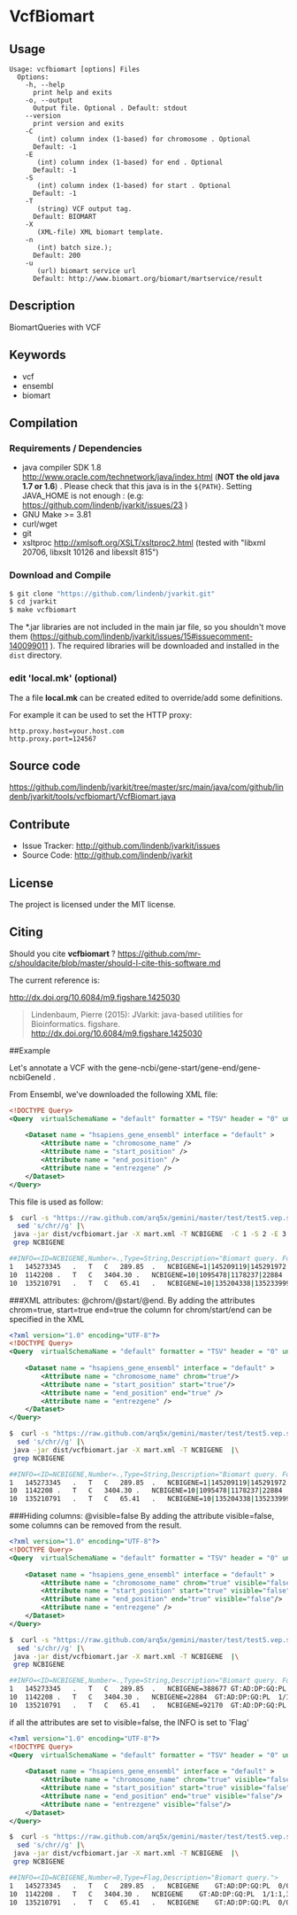 # VcfBiomart


## Usage

```
Usage: vcfbiomart [options] Files
  Options:
    -h, --help
      print help and exits
    -o, --output
      Output file. Optional . Default: stdout
    --version
      print version and exits
    -C
       (int) column index (1-based) for chromosome . Optional
      Default: -1
    -E
       (int) column index (1-based) for end . Optional
      Default: -1
    -S
       (int) column index (1-based) for start . Optional
      Default: -1
    -T
       (string) VCF output tag.
      Default: BIOMART
    -X
       (XML-file) XML biomart template.
    -n
       (int) batch size.);
      Default: 200
    -u
       (url) biomart service url
      Default: http://www.biomart.org/biomart/martservice/result

```


## Description

BiomartQueries with VCF


## Keywords

 * vcf
 * ensembl
 * biomart


## Compilation

### Requirements / Dependencies

* java compiler SDK 1.8 http://www.oracle.com/technetwork/java/index.html (**NOT the old java 1.7 or 1.6**) . Please check that this java is in the `${PATH}`. Setting JAVA_HOME is not enough : (e.g: https://github.com/lindenb/jvarkit/issues/23 )
* GNU Make >= 3.81
* curl/wget
* git
* xsltproc http://xmlsoft.org/XSLT/xsltproc2.html (tested with "libxml 20706, libxslt 10126 and libexslt 815")


### Download and Compile

```bash
$ git clone "https://github.com/lindenb/jvarkit.git"
$ cd jvarkit
$ make vcfbiomart
```

The *.jar libraries are not included in the main jar file, so you shouldn't move them (https://github.com/lindenb/jvarkit/issues/15#issuecomment-140099011 ).
The required libraries will be downloaded and installed in the `dist` directory.

### edit 'local.mk' (optional)

The a file **local.mk** can be created edited to override/add some definitions.

For example it can be used to set the HTTP proxy:

```
http.proxy.host=your.host.com
http.proxy.port=124567
```
## Source code 

https://github.com/lindenb/jvarkit/tree/master/src/main/java/com/github/lindenb/jvarkit/tools/vcfbiomart/VcfBiomart.java

## Contribute

- Issue Tracker: http://github.com/lindenb/jvarkit/issues
- Source Code: http://github.com/lindenb/jvarkit

## License

The project is licensed under the MIT license.

## Citing

Should you cite **vcfbiomart** ? https://github.com/mr-c/shouldacite/blob/master/should-I-cite-this-software.md

The current reference is:

http://dx.doi.org/10.6084/m9.figshare.1425030

> Lindenbaum, Pierre (2015): JVarkit: java-based utilities for Bioinformatics. figshare.
> http://dx.doi.org/10.6084/m9.figshare.1425030


##Example

Let's annotate a VCF with the gene-ncbi/gene-start/gene-end/gene-ncbiGeneId .

From Ensembl, we've downloaded the following XML file:

```xml
<!DOCTYPE Query>
<Query  virtualSchemaName = "default" formatter = "TSV" header = "0" uniqueRows = "0" count = "" datasetConfigVersion = "0.6" >
			
	<Dataset name = "hsapiens_gene_ensembl" interface = "default" >
		<Attribute name = "chromosome_name" />
		<Attribute name = "start_position" />
		<Attribute name = "end_position" />
		<Attribute name = "entrezgene" />
	</Dataset>
</Query>
```
This file is used  as follow:

```bash
$  curl -s "https://raw.github.com/arq5x/gemini/master/test/test5.vep.snpeff.vcf" |\
  sed 's/chr//g' |\
 java -jar dist/vcfbiomart.jar -X mart.xml -T NCBIGENE  -C 1 -S 2 -E 3 |\
 grep NCBIGENE

##INFO=<ID=NCBIGENE,Number=.,Type=String,Description="Biomart query. Format:chromosome_name|start_position|end_position|entrezgene">
1	145273345	.	T	C	289.85	.	NCBIGENE=1|145209119|145291972|388677,1|145209145|145319796|	GT:AD:DP:GQ:PL	0/0:226,22:250:99:0,158,4259	0/1:224,24:250:5.77:6,0,5314	0/1:219,28:249:57.30:57,0,5027	0/1:215,34:250:99:269,0,3796
10	1142208	.	T	C	3404.30	.	NCBIGENE=10|1095478|1178237|22884	GT:AD:DP:GQ:PL	1/1:1,37:39:87.16:940,87,0	1/1:0,29:29:78.20:899,78,0	1/1:0,24:24:66.14:729,66,0	1/1:0,30:30:75.18:836,75,0
10	135210791	.	T	C	65.41	.	NCBIGENE=10|135204338|135233999|,10|135207598|135234811|92170	GT:AD:DP:GQ:PL	0/0:4,0:4:9:0,9,84	1/1:0,3:3:6.02:74,6,0	1/1:0,1:1:3.01:37,3,0	0/0:3,0:3:9.02:0,9,100
```
###XML attributes: @chrom/@start/@end.
By adding the attributes chrom=true, start=true end=true the column for chrom/start/end can be specified in the XML
```XML
<?xml version="1.0" encoding="UTF-8"?>
<!DOCTYPE Query>
<Query  virtualSchemaName = "default" formatter = "TSV" header = "0" uniqueRows = "0" count = "" datasetConfigVersion = "0.6" >
			
	<Dataset name = "hsapiens_gene_ensembl" interface = "default" >
		<Attribute name = "chromosome_name" chrom="true"/>
		<Attribute name = "start_position" start="true"/>
		<Attribute name = "end_position" end="true" />
		<Attribute name = "entrezgene" />
	</Dataset>
</Query>
```
```bash
$  curl -s "https://raw.github.com/arq5x/gemini/master/test/test5.vep.snpeff.vcf" |\
  sed 's/chr//g' |\
 java -jar dist/vcfbiomart.jar -X mart.xml -T NCBIGENE  |\
 grep NCBIGENE

##INFO=<ID=NCBIGENE,Number=.,Type=String,Description="Biomart query. Format:chromosome_name|start_position|end_position|entrezgene">
1	145273345	.	T	C	289.85	.	NCBIGENE=1|145209119|145291972|388677,1|145209145|145319796|	GT:AD:DP:GQ:PL	0/0:226,22:250:99:0,158,4259	0/1:224,24:250:5.77:6,0,5314	0/1:219,28:249:57.30:57,0,5027	0/1:215,34:250:99:269,0,3796
10	1142208	.	T	C	3404.30	.	NCBIGENE=10|1095478|1178237|22884	GT:AD:DP:GQ:PL	1/1:1,37:39:87.16:940,87,0	1/1:0,29:29:78.20:899,78,0	1/1:0,24:24:66.14:729,66,0	1/1:0,30:30:75.18:836,75,0
10	135210791	.	T	C	65.41	.	NCBIGENE=10|135204338|135233999|,10|135207598|135234811|92170	GT:AD:DP:GQ:PL	0/0:4,0:4:9:0,9,84	1/1:0,3:3:6.02:74,6,0	1/1:0,1:1:3.01:37,3,0	0/0:3,0:3:9.02:0,9,100
```
###Hiding columns: @visible=false
By adding the attribute visible=false, some columns can be removed from the result.
```xml
<?xml version="1.0" encoding="UTF-8"?>
<!DOCTYPE Query>
<Query  virtualSchemaName = "default" formatter = "TSV" header = "0" uniqueRows = "0" count = "" datasetConfigVersion = "0.6" >
			
	<Dataset name = "hsapiens_gene_ensembl" interface = "default" >
		<Attribute name = "chromosome_name" chrom="true" visible="false"/>
		<Attribute name = "start_position" start="true" visible="false"/>
		<Attribute name = "end_position" end="true" visible="false"/>
		<Attribute name = "entrezgene" />
	</Dataset>
</Query>
```

```bash
$  curl -s "https://raw.github.com/arq5x/gemini/master/test/test5.vep.snpeff.vcf" |\
  sed 's/chr//g' |\
 java -jar dist/vcfbiomart.jar -X mart.xml -T NCBIGENE  |\
 grep NCBIGENE

##INFO=<ID=NCBIGENE,Number=.,Type=String,Description="Biomart query. Format:entrezgene">
1	145273345	.	T	C	289.85	.	NCBIGENE=388677	GT:AD:DP:GQ:PL	0/0:226,22:250:99:0,158,4259	0/1:224,24:250:5.77:6,0,5314	0/1:219,28:249:57.30:57,0,5027	0/1:215,34:250:99:269,0,3796
10	1142208	.	T	C	3404.30	.	NCBIGENE=22884	GT:AD:DP:GQ:PL	1/1:1,37:39:87.16:940,87,0	1/1:0,29:29:78.20:899,78,0	1/1:0,24:24:66.14:729,66,0	1/1:0,30:30:75.18:836,75,0
10	135210791	.	T	C	65.41	.	NCBIGENE=92170	GT:AD:DP:GQ:PL	0/0:4,0:4:9:0,9,84	1/1:0,3:3:6.02:74,6,0	1/1:0,1:1:3.01:37,3,0	0/0:3,0:3:9.02:0,9,100
```
if all the attributes are set to visible=false, the INFO is set to 'Flag'
```xml
<?xml version="1.0" encoding="UTF-8"?>
<!DOCTYPE Query>
<Query  virtualSchemaName = "default" formatter = "TSV" header = "0" uniqueRows = "0" count = "" datasetConfigVersion = "0.6" >
			
	<Dataset name = "hsapiens_gene_ensembl" interface = "default" >
		<Attribute name = "chromosome_name" chrom="true" visible="false"/>
		<Attribute name = "start_position" start="true" visible="false"/>
		<Attribute name = "end_position" end="true" visible="false"/>
		<Attribute name = "entrezgene" visible="false"/>
	</Dataset>
</Query>
```

```bash
$  curl -s "https://raw.github.com/arq5x/gemini/master/test/test5.vep.snpeff.vcf" |\
  sed 's/chr//g' |\
 java -jar dist/vcfbiomart.jar -X mart.xml -T NCBIGENE  |\
 grep NCBIGENE

##INFO=<ID=NCBIGENE,Number=0,Type=Flag,Description="Biomart query.">
1	145273345	.	T	C	289.85	.	NCBIGENE	GT:AD:DP:GQ:PL	0/0:226,22:250:99:0,158,4259	0/1:224,24:250:5.77:6,0,5314	0/1:219,28:249:57.30:57,0,5027	0/1:215,34:250:99:269,0,3796
10	1142208	.	T	C	3404.30	.	NCBIGENE	GT:AD:DP:GQ:PL	1/1:1,37:39:87.16:940,87,0	1/1:0,29:29:78.20:899,78,0	1/1:0,24:24:66.14:729,66,0	1/1:0,30:30:75.18:836,75,0
10	135210791	.	T	C	65.41	.	NCBIGENE	GT:AD:DP:GQ:PL	0/0:4,0:4:9:0,9,84	1/1:0,3:3:6.02:74,6,0	1/1:0,1:1:3.01:37,3,0	0/0:3,0:3:9.02:0,9,100
```

